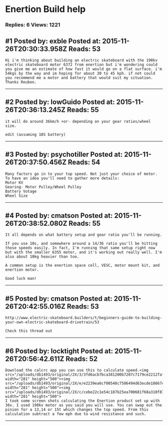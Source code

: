 # Enertion Build help

### Replies: 6 Views: 1221

## \#1 Posted by: exble Posted at: 2015-11-26T20:30:33.958Z Reads: 53

```
Hi i'm thinking about building an electric skateboard with the 190kv electric skateboard motor 6372 from enertion but i'm wondering could you give me an estimate of how fast it would go on a flat surface. i'm 54kgs by the way and im hoping for about 30 to 45 kph. if not could you recommend me a motor and battery that would suit my situation. Thanks Reuben.
```

---
## \#2 Posted by: lowGuido Posted at: 2015-11-26T20:36:13.245Z Reads: 55

```
it will do around 36km/h +or- depending on your gear ratios/wheel size.

edit (assuming 10S battery)
```

---
## \#3 Posted by: psychotiller Posted at: 2015-11-26T20:37:50.456Z Reads: 54

```
Many factors go in to your top speed. Not just your choice of motor. To have an idea you'll need to gather more details:
Motor KV
Gearing- Motor Pulley/Wheel Pulley 
Battery Votage 
Wheel Size
```

---
## \#4 Posted by: cmatson Posted at: 2015-11-26T20:38:52.080Z Reads: 55

```
It all depends on what battery setup and gear ratio you'll be running. 

If you use 10s, and somewhere around a 14/36 ratio you'll be hitting those speeds easily. In fact, I'm running that same setup right now but with the smaller 6355 motor, and it's working out really well. I'm also about 10kg heavier than too. 

A common setup is the enertion space cell, VESC, motor mount kit, and enertion motor. 

Good luck man!
```

---
## \#5 Posted by: cmatson Posted at: 2015-11-26T20:42:55.016Z Reads: 53

```
http://www.electric-skateboard.builders/t/beginners-guide-to-building-your-own-electric-skateboard-drivetrain/53

Check this thread out
```

---
## \#6 Posted by: locktight Posted at: 2015-11-26T20:56:42.611Z Reads: 52

```
Download the calcrc app you can use this to calculate speed.<img src="/uploads/db1493/original/2X/3/3fd6acb7bca381200b7287c7179ce2212faf139b.png" width="281" height="500"><img src="/uploads/db1493/original/2X/e/e2239ea6cf00548c7506494d63ecde18667c66aa.png" width="281" height="500"><img src="/uploads/db1493/original/2X/c/cebe22c1e54c187b25ea700681f68a310f87da51.png" width="281" height="500">
I took some screen shots calculating the Enertion product set up with 36v. I used 190kv motor as you said you will use. You can swap out the pinion for a 13,14 or 15t which changes the top speed. From this calculation subtract a few mph due to wind resistance and such.
```

---
